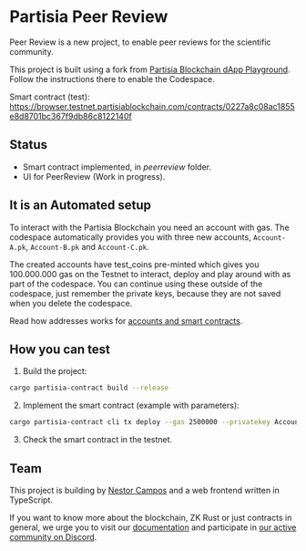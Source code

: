 # Partisia Peer Review

Peer Review is a new project, to enable peer reviews for the scientific community.

This project is built using a fork from [Partisia Blockchain dApp Playground](https://github.com/partisiablockchain/dapp-playground). Follow the instructions there to enable the Codespace.

Smart contract (test): https://browser.testnet.partisiablockchain.com/contracts/0227a8c08ac1855e8d8701bc367f9db86c8122140f

## Status

- Smart contract implemented, in _peerreview_ folder.
- UI for PeerReview (Work in progress).

## It is an Automated setup

To interact with the Partisia Blockchain you need an account with gas.
The codespace automatically provides you with three new accounts,
`Account-A.pk`, `Account-B.pk` and `Account-C.pk`.

The created accounts have test_coins pre-minted which gives you 100.000.000 gas on the Testnet to
interact, deploy and
play around with as part of the codespace. You can continue using these outside of the codespace,
just remember the private keys, because they are not saved when you delete the codespace.

Read how addresses works
for [accounts and smart contracts](https://partisiablockchain.gitlab.io/documentation/pbc-fundamentals/dictionary.html#address).

## How you can test

1. Build the project:
```sh
cargo partisia-contract build --release
```

2. Implement the smart contract (example with parameters):
```sh
cargo partisia-contract cli tx deploy --gas 2500000 --privatekey Account-A.pk  /workspaces/partisia-peerreview/target/wasm32-unknown-unknown/release/peerreview.wasm /workspaces/partisia-peerreview/target/wasm32-unknown-unknown/release/peerreview.abi 'My first Paper' 'This is a paper for my research for 5 years' 'https://demo.org'
```
3. Check the smart contract in the testnet.


## Team

This project is building by [Nestor Campos](https://www.linkedin.com/in/nescampos/)
and a web frontend written in TypeScript.

If you want to know more about the blockchain, ZK Rust or just contracts in general,
we urge you to visit our [documentation](https://partisiablockchain.gitlab.io/documentation/) and
participate
in [our active community on Discord](https://partisiablockchain.gitlab.io/documentation/get-support-from-pbc-community.html).

